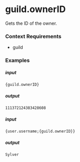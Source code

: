 # guild.ownerID 
		
Gets the ID of the owner.

### Context Requirements

* guild


### Examples

##### input
```{guild.ownerID}```

##### output
```111372124383428608```


##### input
```{user.username;{guild.ownerID}}```

##### output
```Sylver```